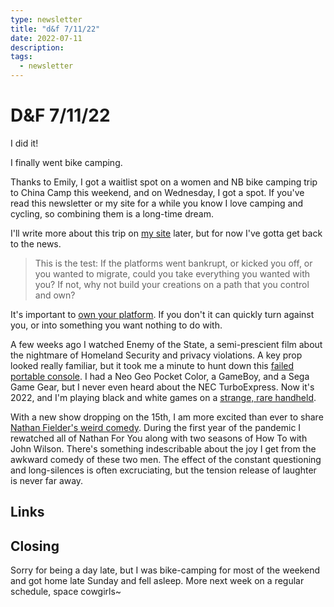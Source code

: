 ```yaml
---
type: newsletter
title: "d&f 7/11/22"
date: 2022-07-11
description: 
tags:
  - newsletter
---
```


# D&F 7/11/22

I did it!

I finally went bike camping.

Thanks to Emily, I got a waitlist spot on a women and NB bike camping trip to China Camp this weekend, and on Wednesday, I got a spot. If you've read this newsletter or my site for a while you know I love camping and cycling, so combining them is a long-time dream.

I'll write more about this trip on [my site](https://www.brookshelley.com) later, but for now I've gotta get back to the news.

> This is the test: If the platforms went bankrupt, or kicked you off, or you wanted to migrate, could you take everything you wanted with you? If not, why not build your creations on a path that you control and own?

It's important to [own your platform](https://kk.org/thetechnium/the-propriety-path-platform/). If you don't it can quickly turn against you, or into something you want nothing to do with.

A few weeks ago I watched Enemy of the State, a semi-prescient film about the nightmare of Homeland Security and privacy violations. A key prop looked really familiar, but it took me a minute to hunt down this [failed portable console](http://www.thegoldencloset.com/merchant/merchant.mvc?Screen=PROD&Product_Code=P00079&Category_Code=). I had a Neo Geo Pocket Color, a GameBoy, and a Sega Game Gear, but I never even heard about the NEC TurboExpress. Now it's 2022, and I'm playing black and white games on a [strange, rare handheld](https://play.date/).

With a new show dropping on the 15th, I am more excited than ever to share [Nathan Fielder's weird comedy](https://www.vulture.com/article/nathan-fielder-rehearsal-profile.html). During the first year of the pandemic I rewatched all of Nathan For You along with two seasons of How To with John Wilson. There's something indescribable about the joy I get from the awkward comedy of these two men. The effect of the constant questioning and long-silences is often excruciating, but the tension release of laughter is never far away.

## Links


## Closing

Sorry for being a day late, but I was bike-camping for most of the weekend and got home late Sunday and fell asleep. More next week on a regular schedule, space cowgirls~